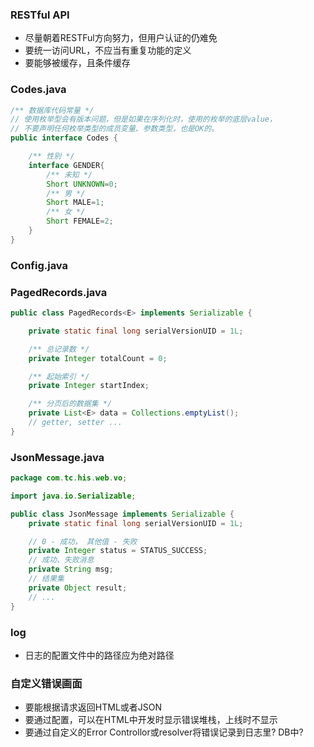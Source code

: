### RESTful API
* 尽量朝着RESTFul方向努力，但用户认证的仍难免
* 要统一访问URL，不应当有重复功能的定义
* 要能够被缓存，且条件缓存

### Codes.java
```java
/** 数据库代码常量 */
// 使用枚举型会有版本问题，但是如果在序列化时，使用的枚举的底层value，
// 不要声明任何枚举类型的成员变量、参数类型，也是OK的。
public interface Codes {

    /** 性别 */
    interface GENDER{
        /** 未知 */
        Short UNKNOWN=0;
        /** 男 */
        Short MALE=1;
        /** 女 */
        Short FEMALE=2;
    }
}
```

### Config.java
 

### PagedRecords.java
```java
public class PagedRecords<E> implements Serializable {

    private static final long serialVersionUID = 1L;

    /** 总记录数 */
    private Integer totalCount = 0;

    /** 起始索引 */
    private Integer startIndex;

    /** 分页后的数据集 */
    private List<E> data = Collections.emptyList();
    // getter, setter ...
}

```


### JsonMessage.java
```java
package com.tc.his.web.vo;

import java.io.Serializable;

public class JsonMessage implements Serializable {
    private static final long serialVersionUID = 1L;

    // 0 - 成功， 其他值 - 失败
    private Integer status = STATUS_SUCCESS;
    // 成功、失败消息
    private String msg;
    // 结果集
    private Object result;
    // ...
}

```
### log
* 日志的配置文件中的路径应为绝对路径

### 自定义错误画面
* 要能根据请求返回HTML或者JSON
* 要通过配置，可以在HTML中开发时显示错误堆栈，上线时不显示
* 要通过自定义的Error Controllor或resolver将错误记录到日志里? DB中?
